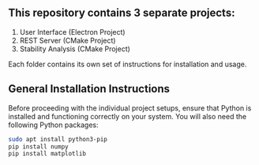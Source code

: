 ## This repository contains 3 separate projects:
1. User Interface (Electron Project)
2. REST Server (CMake Project)
3. Stability Analysis (CMake Project)


Each folder contains its own set of instructions for installation and usage.
## General Installation Instructions

Before proceeding with the individual project setups, ensure that Python is installed and functioning correctly on your system. You will also need the following Python packages:
```bash
sudo apt install python3-pip
pip install numpy
pip install matplotlib
```
